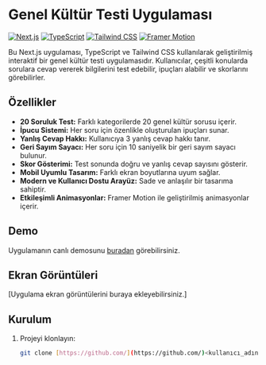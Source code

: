 # Genel Kültür Testi Uygulaması

[![Next.js](https://img.shields.io/badge/Next.js-black?style=for-the-badge&logo=nextdotjs)](https://nextjs.org/)
[![TypeScript](https://img.shields.io/badge/TypeScript-007ACC?style=for-the-badge&logo=typescript)](https://www.typescriptlang.org/)
[![Tailwind CSS](https://img.shields.io/badge/Tailwind_CSS-38B2AC?style=for-the-badge&logo=tailwind-css)](https://tailwindcss.com/)
[![Framer Motion](https://img.shields.io/badge/Framer%20Motion-black?style=for-the-badge&logo=framer)](https://www.framer.com/motion/)

Bu Next.js uygulaması, TypeScript ve Tailwind CSS kullanılarak geliştirilmiş interaktif bir genel kültür testi uygulamasıdır. Kullanıcılar, çeşitli konularda sorulara cevap vererek bilgilerini test edebilir, ipuçları alabilir ve skorlarını görebilirler.

## Özellikler

- **20 Soruluk Test:** Farklı kategorilerde 20 genel kültür sorusu içerir.
- **İpucu Sistemi:** Her soru için özenlikle oluşturulan ipuçları sunar.
- **Yanlış Cevap Hakkı:** Kullanıcıya 3 yanlış cevap hakkı tanır.
- **Geri Sayım Sayacı:** Her soru için 10 saniyelik bir geri sayım sayacı bulunur.
- **Skor Gösterimi:** Test sonunda doğru ve yanlış cevap sayısını gösterir.
- **Mobil Uyumlu Tasarım:** Farklı ekran boyutlarına uyum sağlar.
- **Modern ve Kullanıcı Dostu Arayüz:** Sade ve anlaşılır bir tasarıma sahiptir.
- **Etkileşimli Animasyonlar:** Framer Motion ile geliştirilmiş animasyonlar içerir.

## Demo

Uygulamanın canlı demosunu [buradan](https://genel-kultur-testi-uygulamasi.vercel.app/) görebilirsiniz.

## Ekran Görüntüleri

[Uygulama ekran görüntülerini buraya ekleyebilirsiniz.]

## Kurulum

1. Projeyi klonlayın:

   ```bash
   git clone [https://github.com/](https://github.com/)<kullanıcı_adınız>/<depo_adınız>.git
